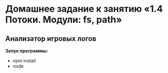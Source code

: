 # Домашнее задание к занятию «1.4 Потоки. Модули: fs, path»

## Анализатор игровых логов

**Запук программы:**
* npm install
* node <script> <command> [option]
* Например: node app parse --filename="../home-1/log.txt"
* В опции --filename нужно указать путь к файлу логов из задания 1

**Программа должна выводить в консоль следующие данные:**
* общее количество партий;
* количество выигранных партий;;
* проигранных партий;
* процентное соотношение выигранных партий.
